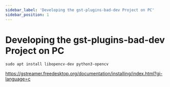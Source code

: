 ```yaml
---
sidebar_label: 'Developing the gst-plugins-bad-dev Project on PC'
sidebar_position: 1
---
```


# Developing the gst-plugins-bad-dev Project on PC

```
sudo apt install libopencv-dev python3-opencv
```

https://gstreamer.freedesktop.org/documentation/installing/index.html?gi-language=c

